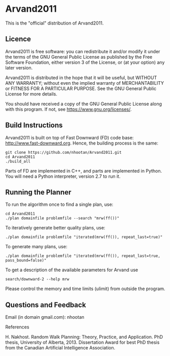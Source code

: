 # Arvand2011

This is the "official" distribution of Arvand2011.

## Licence

Arvand2011 is free software: you can redistribute it and/or modify
it under the terms of the GNU General Public License as published by
the Free Software Foundation, either version 3 of the License, or (at
your option) any later version.

Arvand2011 is distributed in the hope that it will be useful, but
WITHOUT ANY WARRANTY; without even the implied warranty of
MERCHANTABILITY or FITNESS FOR A PARTICULAR PURPOSE. See the GNU
General Public License for more details.

You should have received a copy of the GNU General Public License
along with this program. If not, see <https://www.gnu.org/licenses/>.

## Build Instructions

Arvand2011 is built on top of Fast Downward (FD) code base: http://www.fast-downward.org.
Hence, the building process is the same:

```
git clone https://github.com/nhootan/Arvand2011.git
cd Arvand2011
./build_all
```

Parts of FD are implemented in C++, and parts are implemented
in Python. You will need a Python interpreter, version 2.7  to
run it.

## Running the Planner

To run the algorithm once to find a single plan, use:
```
cd Arvand2011
./plan domainfile problemfile --search "mrw(ff())"
```

To iteratively generate better quality plans, use:
```
./plan domainfile problemfile "iterated(mrw(ff()), repeat_last=true)"
```

To generate many plans, use:
```
./plan domainfile problemfile "iterated(mrw(ff()), repeat_last=true, pass_bound=false)"
```

To get a description of the available parameters for Arvand use
```
search/downward-2 --help mrw
```

Please control the memory and time limits (ulimit) from outside the program.

## Questions and Feedback

Email (in domain gmail.com): nhootan

References

H. Nakhost. Random Walk Planning: Theory, Practice, and Application. PhD thesis, University of Alberta, 2013. Dissertation Award for best PhD thesis from the Canadian Artificial Intelligence Association.

